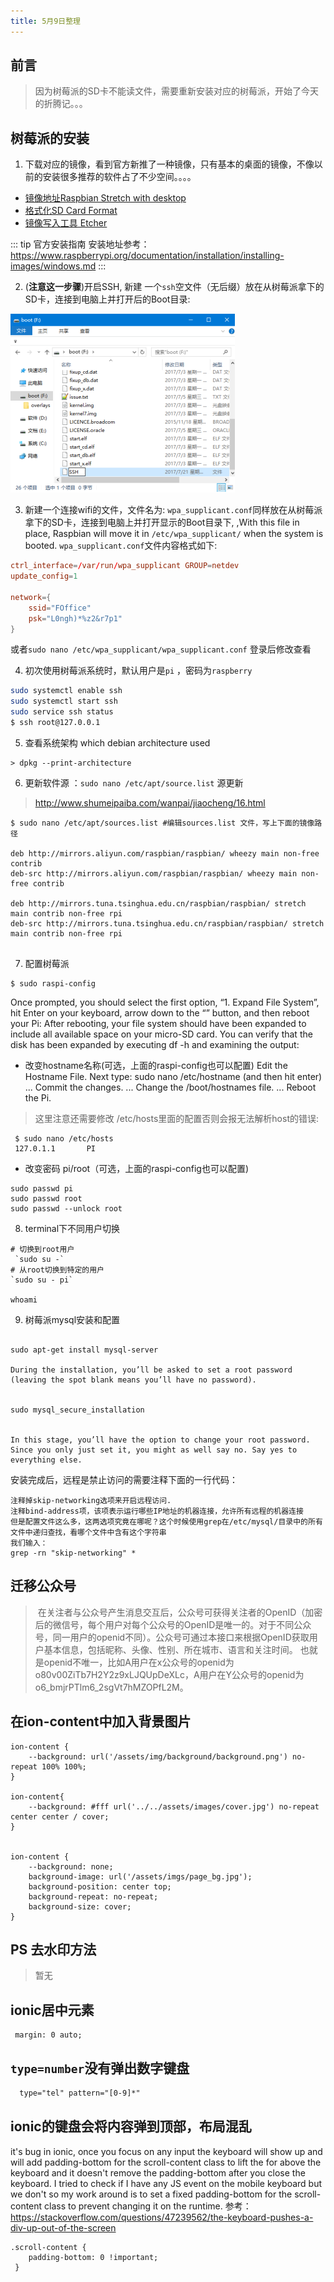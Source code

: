 ```yaml
---
title: 5月9日整理
---
```


## 前言

> 因为树莓派的SD卡不能读文件，需要重新安装对应的树莓派，开始了今天的折腾记。。。

## 树莓派的安装

1. 下载对应的镜像，看到官方新推了一种镜像，只有基本的桌面的镜像，不像以前的安装很多推荐的软件占了不少空间。。。。

- [镜像地址Raspbian Stretch with desktop](https://www.raspberrypi.org/downloads/raspbian/)
- [格式化SD Card Format](https://www.sdcard.org/downloads/formatter_4/eula_windows/index.html)
- [镜像写入工具 Etcher ](https://etcher.io/)

::: tip 官方安装指南
 安装地址参考： https://www.raspberrypi.org/documentation/installation/installing-images/windows.md
:::


2. (**注意这一步骤**)开启SSH, 新建 一个`ssh`空文件（无后缀）放在从树莓派拿下的SD卡，连接到电脑上并打开后的Boot目录:

  ![目录](./img/pi-install.png)

3. 新建一个连接wifi的文件，文件名为: `wpa_supplicant.conf`同样放在从树莓派拿下的SD卡，连接到电脑上并打开显示的Boot目录下, ,With this file in place, Raspbian will move it in `/etc/wpa_supplicant/` when the system is booted. `wpa_supplicant.conf`文件内容格式如下:
```conf
ctrl_interface=/var/run/wpa_supplicant GROUP=netdev
update_config=1

network={
    ssid="FOffice"
    psk="L0ngh)*%z2&r7p1"
}
```

或者`sudo nano /etc/wpa_supplicant/wpa_supplicant.conf` 登录后修改查看

4. 初次使用树莓派系统时，默认用户是`pi` ，密码为`raspberry`

```sh
sudo systemctl enable ssh
sudo systemctl start ssh
sudo service ssh status
$ ssh root@127.0.0.1

```
5. 查看系统架构 which debian architecture  used

```
> dpkg --print-architecture
```
6. 更新软件源 ：`sudo nano /etc/apt/source.list` 源更新

> http://www.shumeipaiba.com/wanpai/jiaocheng/16.html

```
$ sudo nano /etc/apt/sources.list #编辑sources.list 文件，写上下面的镜像路径

deb http://mirrors.aliyun.com/raspbian/raspbian/ wheezy main non-free contrib
deb-src http://mirrors.aliyun.com/raspbian/raspbian/ wheezy main non-free contrib

deb http://mirrors.tuna.tsinghua.edu.cn/raspbian/raspbian/ stretch main contrib non-free rpi
deb-src http://mirrors.tuna.tsinghua.edu.cn/raspbian/raspbian/ stretch main contrib non-free rpi


```

7. 配置树莓派

```
$ sudo raspi-config
```
Once prompted, you should select the first option, “1. Expand File System”, hit Enter on your keyboard, arrow down to the “” button, and then reboot your Pi:
After rebooting, your file system should have been expanded to include all available space on your micro-SD card. You can verify that the disk has been expanded by executing df -h and examining the output:

- 改变hostname名称(可选，上面的raspi-config也可以配置)
Edit the Hostname File. Next type: sudo nano /etc/hostname (and then hit enter) ...
Commit the changes. ...
Change the /boot/hostnames file. ...
Reboot the Pi.

 > 这里注意还需要修改 /etc/hosts里面的配置否则会报无法解析host的错误:

```
 $ sudo nano /etc/hosts 
 127.0.1.1       PI 
```

- 改变密码 pi/root（可选，上面的raspi-config也可以配置)

```
sudo passwd pi
sudo passwd root
sudo passwd --unlock root  
```

8. terminal下不同用户切换

```
# 切换到root用户
 `sudo su -`
# 从root切换到特定的用户
`sudo su - pi`

whoami

```

9. 树莓派mysql安装和配置

```

sudo apt-get install mysql-server

During the installation, you’ll be asked to set a root password (leaving the spot blank means you’ll have no password).


sudo mysql_secure_installation


In this stage, you’ll have the option to change your root password. Since you only just set it, you might as well say no. Say yes to everything else.

```
安装完成后，远程是禁止访问的需要注释下面的一行代码：

```
注释掉skip-networking选项来开启远程访问.
注释bind-address项，该项表示运行哪些IP地址的机器连接，允许所有远程的机器连接
但是配置文件这么多，这两选项究竟在哪呢？这个时候使用grep在/etc/mysql/目录中的所有文件中递归查找，看哪个文件中含有这个字符串
我们输入：
grep -rn "skip-networking" *
```

## 迁移公众号

> 在关注者与公众号产生消息交互后，公众号可获得关注者的OpenID（加密后的微信号，每个用户对每个公众号的OpenID是唯一的。对于不同公众号，同一用户的openid不同）。公众号可通过本接口来根据OpenID获取用户基本信息，包括昵称、头像、性别、所在城市、语言和关注时间。
也就是openid不唯一，比如A用户在x公众号的openid为o80v00ZiTb7H2Y2z9xLJQUpDeXLc，A用户在Y公众号的openid为o6_bmjrPTlm6_2sgVt7hMZOPfL2M。


## 在ion-content中加入背景图片

```
ion-content {
    --background: url('/assets/img/background/background.png') no-repeat 100% 100%;
}

ion-content{
    --background: #fff url('../../assets/images/cover.jpg') no-repeat center center / cover;
}


ion-content {
    --background: none;
    background-image: url('/assets/imgs/page_bg.jpg');
    background-position: center top;
    background-repeat: no-repeat;
    background-size: cover;
}

```

##  PS 去水印方法

> 暂无

## ionic居中元素

```
 margin: 0 auto;
```

## `type=number`没有弹出数字键盘

```html 
  type="tel" pattern="[0-9]*"

```

## ionic的键盘会将内容弹到顶部，布局混乱

it's bug in ionic, once you focus on any input the keyboard will show up and will add padding-bottom for the scroll-content class to lift the for above the keyboard and it doesn't remove the padding-bottom after you close the keyboard. I tried to check if I have any JS event on the mobile keyboard but we don't so my work around is to set a fixed padding-bottom for the scroll-content class to prevent changing it on the runtime.
参考： https://stackoverflow.com/questions/47239562/the-keyboard-pushes-a-div-up-out-of-the-screen
```
.scroll-content {
    padding-bottom: 0 !important;
 }
 ```
